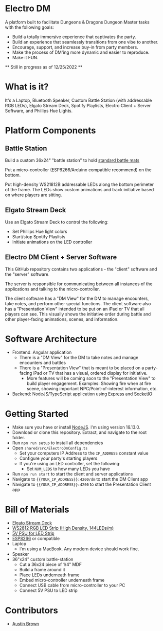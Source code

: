 # Electro DM

A platform built to facilitate Dungeons & Dragons Dungeon Master tasks with the following goals:
- Build a totally immersive experience that captivates the party.
- Build an experience that seamlessly transitions from one vibe to another.
- Encourage, support, and increase buy-in from party members.
- Make the process of DM'ing more dynamic and easier to reproduce.
- Make it FUN.

** Still in progress as of 12/25/2022 **

# What is it?

It's a Laptop, Bluetooth Speaker, Custom Battle Station (with addressable RGB LEDs), Elgato Stream Deck, Spotify Playlists, Electro Client + Server Software, and Phillips Hue Lights.

# Platform Components

## Battle Station

Build a custom 36x24" "battle station" to hold [standard battle mats](https://www.amazon.com/gp/product/B085198LF5/ref=ppx_yo_dt_b_search_asin_title?ie=UTF8&psc=1)

Put a micro-controller (ESP8266/Arduino compatible recommend) on the bottom.

Put high-density WS21812B addressable LEDs along the bottom perimeter of the frame. The LEDs show custom animations and track initiative based on where players are sitting.
## Elgato Stream Deck

Use an Elgato Stream Deck to control the following:
- Set Phillips Hue light colors
- Start/stop Spotify Playlists
- Initiate animations on the LED controller

## Electro DM Client + Server Software

This GitHub repository contains two applications - the "client" software and the "server" software.

The server is responsible for communicating between all instances of the applications and talking to the micro-controller.

The client software has a "DM View" for the DM to manage encounters, take notes, and perform other special functions. The client software also has a "Presentation View" intended to be put on an iPad or TV that all players can see. This visually shows the initiative order during battle and other player-facing animations, scenes, and information.

# Software Architecture

- Frontend: Angular application
  - There is a "DM View" for the DM to take notes and manage encounters and battles
  - There is a "Presentation View" that is meant to be placed on a party-facing iPad or TV that has a visual, ordered display for initiative.
    - More features will be coming soon to the "Presentation View" to build player engagement. Examples: Showing fire when at fire scene, showing important NPC/Point-of-interest information, etc.
- Backend: NodeJS/TypeScript application using [Express](https://expressjs.com/) and [SocketIO](https://socket.io/get-started/chat)

# Getting Started

- Make sure you have or install [NodeJS](https://nodejs.org/en/). I'm using version 16.13.0.
- Download or clone this repository. Extract, and navigate to the root folder.
- Run `npm run setup` to install all dependencies
- Open `shared/src/ElectroDmConfig.ts`
  - Set your computers IP Address to the `IP_ADDRESS` constant value
  - Configure your party's starting players
  - If you're using an LED controller, set the following:
    - Set `NUM_LEDS` to how many LEDs you have
- Run `npm run start` to start the client and server applications
- Navigate to `{{YOUR_IP_ADDRESS}}:4200/dm` to start the DM Client app
- Navigate to `{{YOUR_IP_ADDRESS}}:4200` to start the Presentation Client app

# Bill of Materials

- [Elgato Stream Deck](https://www.amazon.com/gp/product/B06XKNZT1P/ref=ppx_yo_dt_b_search_asin_title?ie=UTF8&psc=1)
- [WS2812 RGB LED Strip (High Density, 144LEDs/m)](https://www.amazon.com/gp/product/B079ZRLMQR/ref=ppx_yo_dt_b_search_asin_title?ie=UTF8&psc=1)
- [5V PSU for LED Strip](https://www.amazon.com/s?k=ws2812+power+supply&ref=nb_sb_noss_1)
- [ESP8266](https://www.amazon.com/gp/product/B07RNX3W9J/ref=ppx_yo_dt_b_search_asin_title?ie=UTF8&psc=1) or compatible
- Laptop
  - I'm using a MacBook. Any modern device should work fine.
- Speaker
- 36"x24" custom battle-station
  - Cut a 36x24 piece of 1/4" MDF
  - Build a frame around it
  - Place LEDs underneath frame
  - Embed micro-controller underneath frame
  - Connect USB cable from micro-controller to your PC
  - Connect 5V PSU to LED strip

# Contributors

- [Austin Brown](mailto:austinbrown2500@gmail.com)


